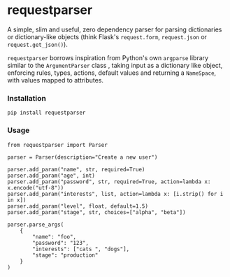 # requestparser

A simple, slim and useful, zero dependency parser for parsing dictionaries or dictionary-like objects (think Flask's
 `request.form`, `request.json` or `request.get_json()`).

`requestparser` borrows inspiration from Python's own `argparse` library similar to the `ArgumentParser` class
, taking input as a dictionary like object, enforcing rules, types, actions, default values and returning a
 `NameSpace`, with values mapped to attributes.
 
### Installation

```shell script
pip install requestparser
```

### Usage

```py3
from requestparser import Parser

parser = Parser(description="Create a new user")

parser.add_param("name", str, required=True)
parser.add_param("age", int)
parser.add_param("password", str, required=True, action=lambda x: x.encode("utf-8"))
parser.add_param("interests", list, action=lambda x: [i.strip() for i in x])
parser.add_param("level", float, default=1.5)
parser.add_param("stage", str, choices=["alpha", "beta"])

parser.parse_args(
    {
        "name": "foo", 
        "password": "123", 
        "interests": ["cats ", "dogs"], 
        "stage": "production"
    }
)

```